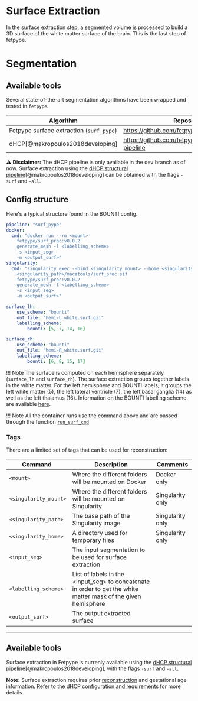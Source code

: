 
# Surface Extraction
In the surface extraction step, a [segmented](segmentation.md) volume is processed to build a 3D surface of the white matter surface of the brain. This is the last step of fetpype.
# Segmentation

## Available tools
Several state-of-the-art segmentation algorithms have been wrapped and tested in `fetpype`.

| Algorithm                        | Repository                                            | Docker                                                             |
| -------------------------------- | ----------------------------------------------------- | ------------------------------------------------------------------ |
| Fetpype surface extraction (`surf_pype`)     | <https://github.com/fetpype/surface_processing>            |  <https://hub.docker.com/r/fetpype/surf_proc>              |
| dHCP[@makropoulos2018developing] | <https://github.com/fetpype/dhcp-structural-pipeline> | <https://hub.docker.com/r/gerardmartijuan/dhcp-pipeline-multifact> |

**⚠️ Disclaimer:** The dHCP pipeline is only available in the dev branch as of now. Surface extraction using the [dHCP structural pipeline](segmentation.md#dhcp-processing-pipeline)[@makropoulos2018developing] can be obtained with the flags `-surf` and `-all`.

## Config structure
Here's a typical structure found in the BOUNTI config. 
```yaml
pipeline: "surf_pype"
docker: 
  cmd: "docker run --rm <mount>
    fetpype/surf_proc:v0.0.2
    generate_mesh -l <labelling_scheme> 
    -s <input_seg> 
    -m <output_surf>"
singularity:
  cmd: "singularity exec --bind <singularity_mount> --home <singularity_home> --nv
    <singularity_path>/macatools/surf_proc.sif
    fetpype/surf_proc:v0.0.2
    generate_mesh -l <labelling_scheme> 
    -s <input_seg> 
    -m <output_surf>"

surface_lh:
    use_scheme: "bounti"
    out_file: "hemi-L_white.surf.gii"
    labelling_scheme:
        bounti: [5, 7, 14, 16]

surface_rh:
    use_scheme: "bounti"
    out_file: "hemi-R_white.surf.gii"
    labelling_scheme:
        bounti: [6, 8, 15, 17]
```


!!! Note
    The surface is computed on each hemisphere separately (`surface_lh` and `surface_rh`). The surface extraction groups together labels in the white matter. For the left hemisphere and BOUNTI labels, it groups the left white matter (5), the left lateral ventricle (7), the left basal ganglia (14) as well as the left thalamus (16). Information on the BOUNTI labelling scheme are available [here](https://gin.g-node.org/kcl_cdb/fetal_brain_mri_atlas).

!!! Note
    All the container runs use the command above and are passed through the function [`run_surf_cmd`](api_nodes.md#fetpype.nodes.surface_extraction.run_surf_cmd)

### Tags
There are a limited set of tags that can be used for reconstruction: 

| <div style="width:150px">Command</div> | Description                                                | Comments                               |
| -------------------------------------- | ---------------------------------------------------------- | -------------------------------------- |
| `<mount>`                              | Where the different folders will be mounted on Docker      | Docker only                            |
| `<singularity_mount>`                  | Where the different folders will be mounted on Singularity | Singularity only                       |
| `<singularity_path>`                   | The base path of the Singularity image                     | Singularity only                       |
| `<singularity_home>`                   | A directory used for temporary files                       | Singularity only                       |
| `<input_seg>`                          | The input segmentation to be used for surface extraction   |   |
| `<labelling_scheme>`                   | List of labels in the <input_seg> to concatenate in order to get the white matter mask of the given hemisphere | |
| `<output_surf>`                        | The output extracted surface                              |  |


--- 



## Available tools

Surface extraction in Fetpype is currenly available using the [dHCP structural pipeline](segmentation.md#dhcp-processing-pipeline)[@makropoulos2018developing], with the flags `-surf` and `-all`.


**Note:** Surface extraction requires prior [reconstruction](reconstruction.md) and gestational age information. Refer to the [dHCP configuration and requirements](segmentation.md#dhcp-processing-pipeline) for more details.
